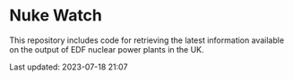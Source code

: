 # Nuke Watch

This repository includes code for retrieving the latest information available on the output of EDF nuclear power plants in the UK.

Last updated: 2023-07-18 21:07